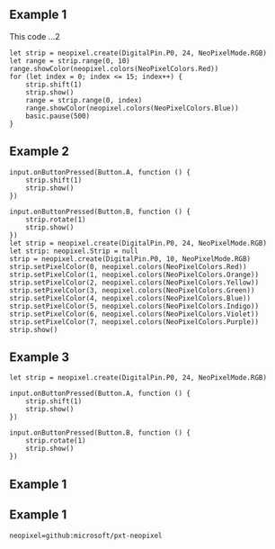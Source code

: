## Example 1
This code ...2


```blocks
let strip = neopixel.create(DigitalPin.P0, 24, NeoPixelMode.RGB)
let range = strip.range(0, 10)
range.showColor(neopixel.colors(NeoPixelColors.Red))
for (let index = 0; index <= 15; index++) {
    strip.shift(1)
    strip.show()
    range = strip.range(0, index)
    range.showColor(neopixel.colors(NeoPixelColors.Blue))
    basic.pause(500)
}
```
## Example 2

```blocks
input.onButtonPressed(Button.A, function () {
    strip.shift(1)
    strip.show()
})

input.onButtonPressed(Button.B, function () {
    strip.rotate(1)
    strip.show()
})
let strip = neopixel.create(DigitalPin.P0, 24, NeoPixelMode.RGB)
let strip: neopixel.Strip = null
strip = neopixel.create(DigitalPin.P0, 10, NeoPixelMode.RGB)
strip.setPixelColor(0, neopixel.colors(NeoPixelColors.Red))
strip.setPixelColor(1, neopixel.colors(NeoPixelColors.Orange))
strip.setPixelColor(2, neopixel.colors(NeoPixelColors.Yellow))
strip.setPixelColor(3, neopixel.colors(NeoPixelColors.Green))
strip.setPixelColor(4, neopixel.colors(NeoPixelColors.Blue))
strip.setPixelColor(5, neopixel.colors(NeoPixelColors.Indigo))
strip.setPixelColor(6, neopixel.colors(NeoPixelColors.Violet))
strip.setPixelColor(7, neopixel.colors(NeoPixelColors.Purple))
strip.show()

```
## Example 3
```blocks
let strip = neopixel.create(DigitalPin.P0, 24, NeoPixelMode.RGB)

input.onButtonPressed(Button.A, function () {
    strip.shift(1)
    strip.show()
})

input.onButtonPressed(Button.B, function () {
    strip.rotate(1)
    strip.show()
})
```

## Example 1


## Example 1

```package
neopixel=github:microsoft/pxt-neopixel
```


<script src="https://makecode.com/gh-pages-embed.js"></script><script>makeCodeRender("{{ site.makecode.home_url }}", "{{ site.github.owner_name }}/{{ site.github.repository_name }}");</script>
